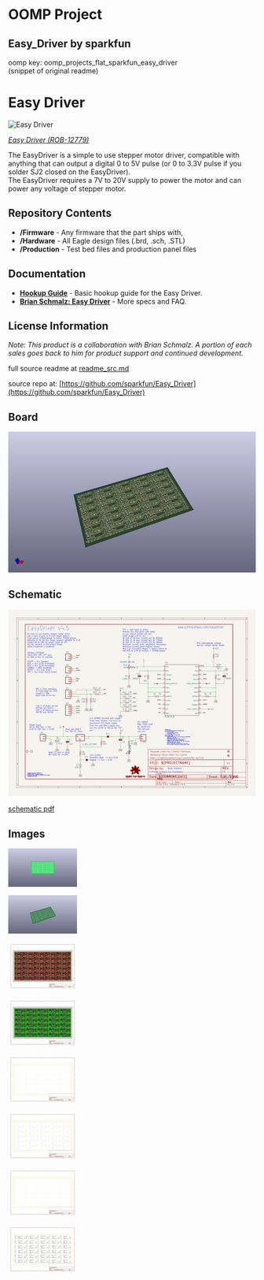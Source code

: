 # OOMP Project  
## Easy_Driver  by sparkfun  
  
oomp key: oomp_projects_flat_sparkfun_easy_driver  
(snippet of original readme)  
  
Easy Driver  
===========  
  
![Easy Driver](https://cdn.sparkfun.com/assets/learn_tutorials/2/4/1/EasyDriver_Angled.jpg)  
  
[*Easy Driver (ROB-12779)*](https://www.sparkfun.com/products/12779)  
  
  
The EasyDriver is a simple to use stepper motor driver, compatible with anything that can output a digital 0 to 5V pulse (or 0 to 3.3V pulse if you solder SJ2 closed on the EasyDriver).   
The EasyDriver requires a 7V to 20V supply to power the motor and can power any voltage of stepper motor.  
  
  
Repository Contents  
-------------------  
* **/Firmware** - Any firmware that the part ships with,   
* **/Hardware** - All Eagle design files (.brd, .sch, .STL)  
* **/Production** - Test bed files and production panel files  
  
Documentation  
--------------  
  
* **[Hookup Guide](https://learn.sparkfun.com/tutorials/easy-driver-hook-up-guide)** - Basic hookup guide for the Easy Driver.  
* **[Brian Schmalz: Easy Driver](http://schmalzhaus.com/EasyDriver/)** - More specs and FAQ.  
  
  
License Information  
-------------------  
  
_Note: This product is a collaboration with Brian Schmalz. A portion of each sales goes back to him for product support and continued development._  
  
  full source readme at [readme_src.md](readme_src.md)  
  
source repo at: [https://github.com/sparkfun/Easy_Driver](https://github.com/sparkfun/Easy_Driver)  
## Board  
  
[![working_3d.png](working_3d_600.png)](working_3d.png)  
## Schematic  
  
[![working_schematic.png](working_schematic_600.png)](working_schematic.png)  
  
[schematic pdf](working_schematic.pdf)  
## Images  
  
[![working_3D_bottom.png](working_3D_bottom_140.png)](working_3D_bottom.png)  
  
[![working_3D_top.png](working_3D_top_140.png)](working_3D_top.png)  
  
[![working_assembly_page_01.png](working_assembly_page_01_140.png)](working_assembly_page_01.png)  
  
[![working_assembly_page_02.png](working_assembly_page_02_140.png)](working_assembly_page_02.png)  
  
[![working_assembly_page_03.png](working_assembly_page_03_140.png)](working_assembly_page_03.png)  
  
[![working_assembly_page_04.png](working_assembly_page_04_140.png)](working_assembly_page_04.png)  
  
[![working_assembly_page_05.png](working_assembly_page_05_140.png)](working_assembly_page_05.png)  
  
[![working_assembly_page_06.png](working_assembly_page_06_140.png)](working_assembly_page_06.png)  
